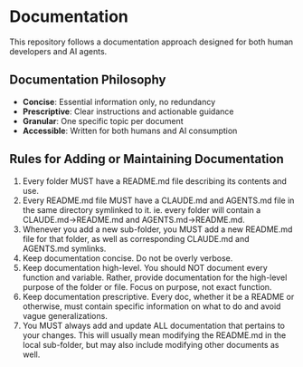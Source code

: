 # Documentation

This repository follows a documentation approach designed for both human developers and AI agents.

## Documentation Philosophy

- **Concise**: Essential information only, no redundancy
- **Prescriptive**: Clear instructions and actionable guidance  
- **Granular**: One specific topic per document
- **Accessible**: Written for both humans and AI consumption

## Rules for Adding or Maintaining Documentation

1. Every folder MUST have a README.md file describing its contents and use.
2. Every README.md file MUST have a CLAUDE.md and AGENTS.md file in the same directory symlinked to it. ie. every folder will contain a CLAUDE.md->README.md and AGENTS.md->README.md.
3. Whenever you add a new sub-folder, you MUST add a new README.md file for that folder, as well as corresponding CLAUDE.md and AGENTS.md symlinks.
4. Keep documentation concise. Do not be overly verbose.
5. Keep documentation high-level. You should NOT document every function and variable. Rather, provide documentation for the high-level purpose of the folder or file. Focus on purpose, not exact function.
6. Keep documentation prescriptive. Every doc, whether it be a README or otherwise, must contain specific information on what to do and avoid vague generalizations.
7. You MUST always add and update ALL documentation that pertains to your changes. This will usually mean modifying the README.md in the local sub-folder, but may also include modifying other documents as well.
